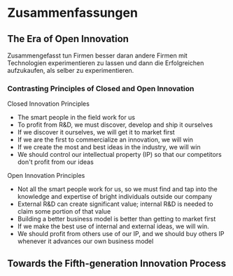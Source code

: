 # Zusammenfassungen 

## The Era of Open Innovation
Zusammengefasst tun Firmen besser daran andere Firmen mit Technologien experimentieren zu lassen 
und dann die Erfolgreichen aufzukaufen, als selber zu experimentieren.

### Contrasting Principles of Closed and Open Innovation
Closed Innovation Principles
* The smart people in the field work for us
* To profit from R&D, we must discover, develop and ship it ourselves
* If we discover it ourselves, we will get it to market first
* If we are the first to commercialize an innovation, we will win
* If we create the most and best ideas in the industry, we will win
* We should control our intellectual property (IP) so that our competitors don't profit from our 
  ideas

Open Innovation Principles
* Not all the smart people work for us, so we must find and tap into the knowledge and 
  expertise of bright individuals outside our company
* External R&D can create significant value; internal R&D is needed to claim some portion of 
  that value
* Building a better business model is better than getting to market first
* If we make the best use of internal and external ideas, we will win.
* We should profit from others use of our IP, and we should buy others IP whenever it advances 
  our own business model

## Towards the Fifth-generation Innovation Process
